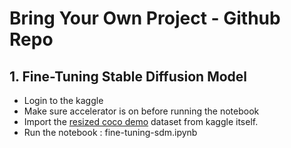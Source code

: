 # Bring Your Own Project - Github Repo
## 1. Fine-Tuning Stable Diffusion Model
   - Login to the kaggle
   - Make sure accelerator is on before running the notebook
   - Import the [resized coco demo](https://www.kaggle.com/datasets/deevanshik/resized-coco-demo) dataset from kaggle itself. 
   - Run the notebook : fine-tuning-sdm.ipynb
